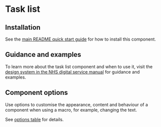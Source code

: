 # Task list

## Installation

See the [main README quick start guide](https://github.com/nhsuk/nhsuk-frontend#quick-start) for how to install this component.

## Guidance and examples

To learn more about the task list component and when to use it, visit the [design system in the NHS digital service manual](https://service-manual.nhs.uk/design-system/components/task-list) for guidance and examples.

## Component options

Use options to customise the appearance, content and behaviour of a component when using a macro, for example, changing the text.

See [options table](https://service-manual.nhs.uk/design-system/components/task-list#options-task-list-example) for details.
